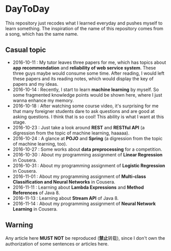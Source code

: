 # DayToDay
This repository just recodes what I learned everyday and pushes myself to learn something. The inspiration of the name of this repository comes from a song, which has the same name.

## Casual topic
- 2016-10-11 : My tutor leaves three papers for me, which has topics about **app recommendation** and **reliability of web service system**. These three guys maybe would consume some time. After reading, I would left these papers and its reading notes, which would display the key of papers and my ideas.
- 2016-10-14 : Recently, I start to learn **machine learning** by myself. So some fragmented knowledge points would be shown here, where I just wanna enhance my memory.
- 2016-10-18 : After watching some course video, it's surprising for me that many foreigner students dare to ask questions and are good at asking questions. I think that is so cool! This ability is what I want at this stage.
- 2016-10-23 : Just take a look around **REST** and **RESTful API** (a digression from the topic of machine learning, haaaaa).
- 2016-10-24 : A glance at **POJO** and **Spring** (a digression from the topic of machine learning, too).
- 2016-10-27 : Some works about **data preprocessing** for a competition.
- 2016-10-30 : About my programming assignment of **Linear Regression** in Cousera.
- 2016-10-31 : About my programming assignment of **Logistic Regression** in Cousera.
- 2016-11-01 : About my programming assignment of **Multi-class Classification and Neural Networks** in Cousera.
- 2016-11-11 : Learning about **Lambda Expressions** and **Method References** of Java 8.
- 2016-11-13 : Learning about **Stream API** of Java 8.
- 2016-11-14 : About my programming assignment of **Neural Network Learning** in Cousera.

## Warning
Any article here **MUST NOT** be reproduced (**禁止**转载), since I don't own the authorization of some sentences or articles here.
